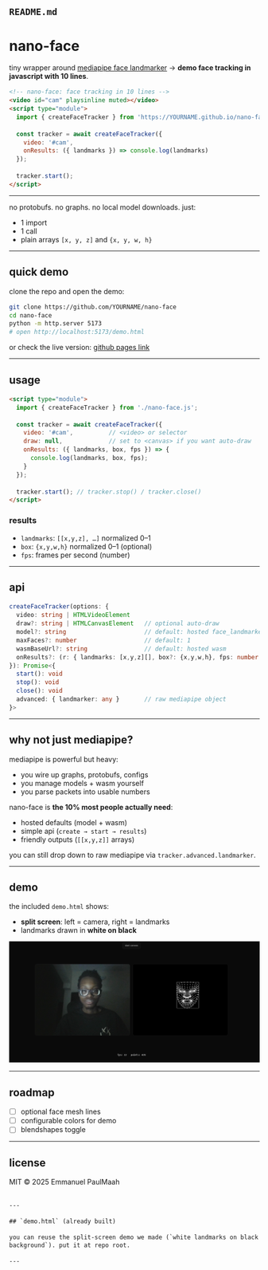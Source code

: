 
## `README.md`

# nano-face

tiny wrapper around [mediapipe face landmarker](https://developers.google.com/mediapipe/solutions/vision/face_landmarker)
→ **demo face tracking in javascript with 10 lines**.

```html
<!-- nano-face: face tracking in 10 lines -->
<video id="cam" playsinline muted></video>
<script type="module">
  import { createFaceTracker } from 'https://YOURNAME.github.io/nano-face/nano-face.js';

  const tracker = await createFaceTracker({
    video: '#cam',
    onResults: ({ landmarks }) => console.log(landmarks)
  });

  tracker.start();
</script>
```

---

no protobufs. no graphs. no local model downloads. just:

- 1 import
- 1 call
- plain arrays `[x, y, z]` and `{x, y, w, h}`

---

## quick demo

clone the repo and open the demo:

```bash
git clone https://github.com/YOURNAME/nano-face
cd nano-face
python -m http.server 5173
# open http://localhost:5173/demo.html
````

or check the live version: [github pages link](https://emmanuel-paulmaah.github.io/nano-face)

---

## usage

```html
<script type="module">
  import { createFaceTracker } from './nano-face.js';

  const tracker = await createFaceTracker({
    video: '#cam',          // <video> or selector
    draw: null,             // set to <canvas> if you want auto-draw
    onResults: ({ landmarks, box, fps }) => {
      console.log(landmarks, box, fps);
    }
  });

  tracker.start(); // tracker.stop() / tracker.close()
</script>
```

### results

* `landmarks`: `[[x,y,z], …]` normalized 0–1
* `box`: `{x,y,w,h}` normalized 0–1 (optional)
* `fps`: frames per second (number)

---

## api

```ts
createFaceTracker(options: {
  video: string | HTMLVideoElement
  draw?: string | HTMLCanvasElement   // optional auto-draw
  model?: string                      // default: hosted face_landmarker.task
  maxFaces?: number                   // default: 1
  wasmBaseUrl?: string                // default: hosted wasm
  onResults?: (r: { landmarks: [x,y,z][], box?: {x,y,w,h}, fps: number }) => void
}): Promise<{
  start(): void
  stop(): void
  close(): void
  advanced: { landmarker: any }       // raw mediapipe object
}>
```

---

## why not just mediapipe?

mediapipe is powerful but heavy:

* you wire up graphs, protobufs, configs
* you manage models + wasm yourself
* you parse packets into usable numbers

nano-face is **the 10% most people actually need**:

* hosted defaults (model + wasm)
* simple api (`create → start → results`)
* friendly outputs (`[[x,y,z]]` arrays)

you can still drop down to raw mediapipe via `tracker.advanced.landmarker`.

---

## demo

the included `demo.html` shows:

* **split screen**: left = camera, right = landmarks
* landmarks drawn in **white on black**

![screenshot placeholder](docs/demo-split.png)

---

## roadmap

* [ ] optional face mesh lines
* [ ] configurable colors for demo
* [ ] blendshapes toggle

---

## license

MIT © 2025 Emmanuel PaulMaah

````

---

## `demo.html` (already built)

you can reuse the split-screen demo we made (`white landmarks on black background`). put it at repo root.

---
